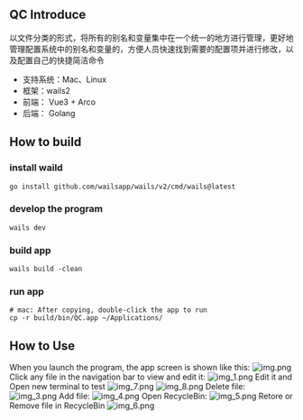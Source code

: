 ## QC Introduce
以文件分类的形式，将所有的别名和变量集中在一个统一的地方进行管理，更好地管理配置系统中的别名和变量的，方便人员快速找到需要的配置项并进行修改，以及配置自己的快捷简洁命令
- 支持系统：Mac、Linux
- 框架：wails2
- 前端： Vue3 + Arco
- 后端： Golang

## How to build

### install waild
```
go install github.com/wailsapp/wails/v2/cmd/wails@latest
```

### develop the program
```
wails dev
```

### build app
```
wails build -clean
```

### run app
```
# mac: After copying, double-click the app to run
cp -r build/bin/QC.app ~/Applications/
```

## How to Use
When you launch the program, the app screen is shown like this:
![img.png](images/img.png)
Click any file in the navigation bar to view and edit it:
![img_1.png](images/img_1.png)
Edit it and Open new terminal to test
![img_7.png](images/img_7.png)
![img_8.png](images/img_8.png)
Delete file:
![img_3.png](images/img_3.png)
Add file:
![img_4.png](images/img_4.png)
Open RecycleBin:
![img_5.png](images/img_5.png)
Retore or Remove file in RecycleBin
![img_6.png](images/img_6.png)

